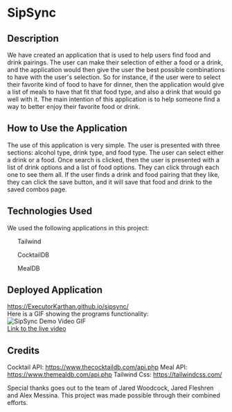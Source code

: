 # SipSync

## Description
We have created an application that is used to help users find food and drink pairings. The user can make their selection of either a food or a drink, and the application would then give the user the best possible combinations to have with the user's selection. So for instance, if the user were to select their favorite kind of food to have for dinner, then the application would give a list of meals to have that fit that food type, and also a drink that would go well with it. The main intention of this application is to help someone find a way to better enjoy their favorite food or drink. 

## How to Use the Application
The use of this application is very simple. The user is presented with three sections: alcohol type, drink type, and food type. The user can select either a drink or a food. Once search is clicked, then the user is presented with a list of drink options and a list of food options. They can click through each one to see them all. If the user finds a drink and food pairing that they like, they can click the save button, and it will save that food and drink to the saved combos page.  

## Technologies Used
We used the following applications in this project: 
<ul>Tailwind</ul>
<ul>CocktailDB</ul>
<ul>MealDB</ul>

## Deployed Application
https://ExecutorKarthan.github.io/sipsync/
<br>
Here is a GIF showing the programs functionality:
![SipSync Demo Video GIF](./Assets/SipSync%20Demo%20Video.gif)
<br>
<a href="./Assets/SipSync Demo Video.mp4">Link to the live video</a>

## Credits
Cocktail API: https://www.thecocktaildb.com/api.php 
Meal API: https://www.themealdb.com/api.php 
Tailwind Css: https://tailwindcss.com/

Special thanks goes out to the team of Jared Woodcock, Jared Fleshren and Alex Messina. This project was made possible through their combined efforts.
